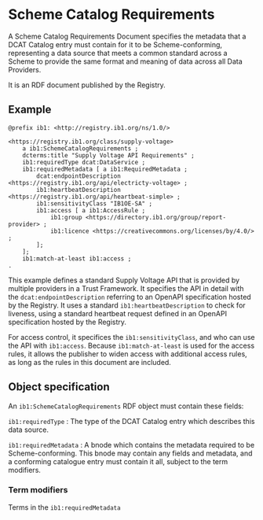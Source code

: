
# Scheme Catalog Requirements

A Scheme Catalog Requirements Document specifies the metadata that a DCAT Catalog entry must contain for it to be Scheme-conforming, representing a data source that meets a common standard across a Scheme to provide the same format and meaning of data across all Data Providers.

It is an RDF document published by the Registry.

## Example

```
@prefix ib1: <http://registry.ib1.org/ns/1.0/>

<https://registry.ib1.org/class/supply-voltage>
	a ib1:SchemeCatalogRequirements ;
	dcterms:title "Supply Voltage API Requirements" ;
	ib1:requiredType dcat:DataService ;
	ib1:requiredMetadata [ a ib1:RequiredMetadata ;
	    dcat:endpointDescription <https://registry.ib1.org/api/electricty-voltage> ;
	    ib1:heartbeatDescription <https://registry.ib1.org/api/heartbeat-simple> ;
	    ib1:sensitivityClass "IB1OE-SA" ;
	    ib1:access [ a ib1:AccessRule ;
	        ib1:group <https://directory.ib1.org/group/report-provider> ;
	        ib1:licence <https://creativecommons.org/licenses/by/4.0/> ;
	    ];
	];
	ib1:match-at-least ib1:access ;
.
```

This example defines a standard Supply Voltage API that is provided by multiple providers in a Trust Framework. It specifies the API in detail with the `dcat:endpointDescription` referring to an OpenAPI specification hosted by the Registry. It uses a standard `ib1:heartbeatDescription` to check for liveness, using a standard heartbeat request defined in an OpenAPI specification hosted by the Registry.

For access control, it specifices the `ib1:sensitivityClass`, and who can use the API with `ib1:access`. Because `ib1:match-at-least` is used for the access rules, it allows the publisher to widen access with additional access rules, as long as the rules in this document are included.

## Object specification

An `ib1:SchemeCatalogRequirements` RDF object must contain these fields:

`ib1:requiredType`
: The type of the DCAT Catalog entry which describes this data source.

`ib1:requiredMetadata`
: A bnode which contains the metadata required to be Scheme-conforming. This bnode may contain any fields and metadata, and a conforming catalogue entry must contain it all, subject to the term modifiers.

### Term modifiers

Terms in the `ib1:requiredMetadata`


<!--stackedit_data:
eyJoaXN0b3J5IjpbODAzOTAwOTQ1LDEyNjg4MzY3MDhdfQ==
-->